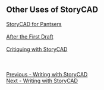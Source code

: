 ## Other Uses of StoryCAD ##
[StoryCAD for Pantsers](StoryCAD_for_Pantsers.md) <br/><br/>
[After the First Draft](After_the_First_Draft.md) <br/><br/>
[Critiquing with StoryCAD](Critiquing_with_StoryCAD.md) <br/><br/>
 <br/>
 <br/>
[Previous - Writing with StoryCAD](Writing_with_StoryCAD.md) <br/>
[Next - Writing with StoryCAD](Writing_with_StoryCAD.md) <br/>
